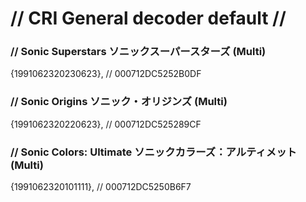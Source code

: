 # // CRI General decoder default //

### // Sonic Superstars ソニックスーパースターズ (Multi)

{1991062320230623}, // 000712DC5252B0DF

### // Sonic Origins ソニック・オリジンズ (Multi)

{1991062320220623}, // 000712DC525289CF

### // Sonic Colors: Ultimate ソニックカラーズ：アルティメット (Multi)

{1991062320101111}, // 000712DC5250B6F7
